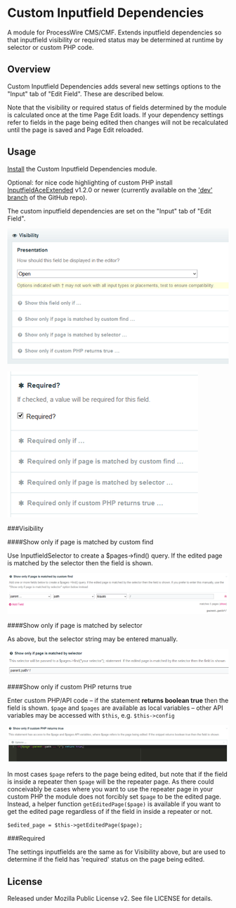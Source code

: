 # Custom Inputfield Dependencies

A module for ProcessWire CMS/CMF. Extends inputfield dependencies so that inputfield visibility or required status may be determined at runtime by selector or custom PHP code.

## Overview

Custom Inputfield Dependencies adds several new settings options to the "Input" tab of "Edit Field". These are described below.

Note that the visibility or required status of fields determined by the module is calculated once at the time Page Edit loads. If your dependency settings refer to fields in the page being edited then changes will not be recalculated until the page is saved and Page Edit reloaded.

## Usage

[Install](http://modules.processwire.com/install-uninstall/) the Custom Inputfield Dependencies module.

Optional: for nice code highlighting of custom PHP install [InputfieldAceExtended](http://modules.processwire.com/modules/inputfield-ace-extended/) v1.2.0 or newer (currently available on the ['dev' branch](https://github.com/owzim/pw-inputfield-ace-extended/tree/dev) of the GitHub repo).

The custom inputfield dependencies are set on the "Input" tab of "Edit Field".

!['Visibility' settings](img/visibility.png)

!['Required' settings](img/required.png)

###Visibility

####Show only if page is matched by custom find

Use InputfieldSelector to create a $pages->find() query. If the edited page is matched by the selector then the field is shown.

![Custom find settings](img/custom-find.png)

####Show only if page is matched by selector

As above, but the selector string may be entered manually.

![Selector string settings](img/selector-string.png)

####Show only if custom PHP returns true

Enter custom PHP/API code – if the statement **returns boolean true** then the field is shown. `$page` and `$pages` are available as local variables – other API variables may be accessed with `$this`, e.g. `$this->config`

![Custom PHP settings](img/custom-php.png)

In most cases `$page` refers to the page being edited, but note that if the field is inside a repeater then `$page` will be the repeater page. As there could conceivably be cases where you want to use the repeater page in your custom PHP the module does not forcibly set `$page` to be the edited page. Instead, a helper function `getEditedPage($page)` is available if you want to get the edited page regardless of if the field in inside a repeater or not.

    $edited_page = $this->getEditedPage($page);

###Required

The settings inputfields are the same as for Visibility above, but are used to determine if the field has 'required' status on the page being edited.

## License

Released under Mozilla Public License v2. See file LICENSE for details.
